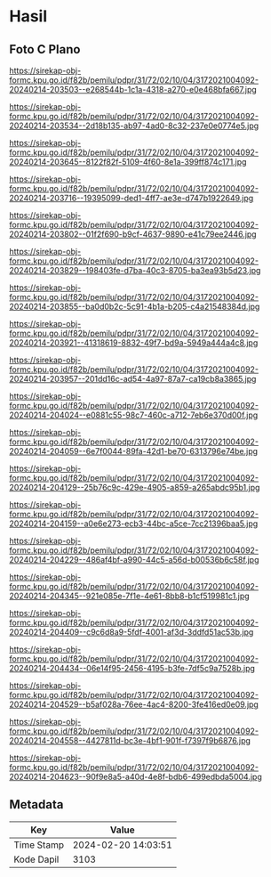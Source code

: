 # Hasil

## Foto C Plano

https://sirekap-obj-formc.kpu.go.id/f82b/pemilu/pdpr/31/72/02/10/04/3172021004092-20240214-203503--e268544b-1c1a-4318-a270-e0e468bfa667.jpg

https://sirekap-obj-formc.kpu.go.id/f82b/pemilu/pdpr/31/72/02/10/04/3172021004092-20240214-203534--2d18b135-ab97-4ad0-8c32-237e0e0774e5.jpg

https://sirekap-obj-formc.kpu.go.id/f82b/pemilu/pdpr/31/72/02/10/04/3172021004092-20240214-203645--8122f82f-5109-4f60-8e1a-399ff874c171.jpg

https://sirekap-obj-formc.kpu.go.id/f82b/pemilu/pdpr/31/72/02/10/04/3172021004092-20240214-203716--19395099-ded1-4ff7-ae3e-d747b1922649.jpg

https://sirekap-obj-formc.kpu.go.id/f82b/pemilu/pdpr/31/72/02/10/04/3172021004092-20240214-203802--01f2f690-b9cf-4637-9890-e41c79ee2446.jpg

https://sirekap-obj-formc.kpu.go.id/f82b/pemilu/pdpr/31/72/02/10/04/3172021004092-20240214-203829--198403fe-d7ba-40c3-8705-ba3ea93b5d23.jpg

https://sirekap-obj-formc.kpu.go.id/f82b/pemilu/pdpr/31/72/02/10/04/3172021004092-20240214-203855--ba0d0b2c-5c91-4b1a-b205-c4a21548384d.jpg

https://sirekap-obj-formc.kpu.go.id/f82b/pemilu/pdpr/31/72/02/10/04/3172021004092-20240214-203921--41318619-8832-49f7-bd9a-5949a444a4c8.jpg

https://sirekap-obj-formc.kpu.go.id/f82b/pemilu/pdpr/31/72/02/10/04/3172021004092-20240214-203957--201dd16c-ad54-4a97-87a7-ca19cb8a3865.jpg

https://sirekap-obj-formc.kpu.go.id/f82b/pemilu/pdpr/31/72/02/10/04/3172021004092-20240214-204024--e0881c55-98c7-460c-a712-7eb6e370d00f.jpg

https://sirekap-obj-formc.kpu.go.id/f82b/pemilu/pdpr/31/72/02/10/04/3172021004092-20240214-204059--6e7f0044-89fa-42d1-be70-6313796e74be.jpg

https://sirekap-obj-formc.kpu.go.id/f82b/pemilu/pdpr/31/72/02/10/04/3172021004092-20240214-204129--25b76c9c-429e-4905-a859-a265abdc95b1.jpg

https://sirekap-obj-formc.kpu.go.id/f82b/pemilu/pdpr/31/72/02/10/04/3172021004092-20240214-204159--a0e6e273-ecb3-44bc-a5ce-7cc21396baa5.jpg

https://sirekap-obj-formc.kpu.go.id/f82b/pemilu/pdpr/31/72/02/10/04/3172021004092-20240214-204229--486af4bf-a990-44c5-a56d-b00536b6c58f.jpg

https://sirekap-obj-formc.kpu.go.id/f82b/pemilu/pdpr/31/72/02/10/04/3172021004092-20240214-204345--921e085e-7f1e-4e61-8bb8-b1cf519981c1.jpg

https://sirekap-obj-formc.kpu.go.id/f82b/pemilu/pdpr/31/72/02/10/04/3172021004092-20240214-204409--c9c6d8a9-5fdf-4001-af3d-3ddfd51ac53b.jpg

https://sirekap-obj-formc.kpu.go.id/f82b/pemilu/pdpr/31/72/02/10/04/3172021004092-20240214-204434--06e14f95-2456-4195-b3fe-7df5c9a7528b.jpg

https://sirekap-obj-formc.kpu.go.id/f82b/pemilu/pdpr/31/72/02/10/04/3172021004092-20240214-204529--b5af028a-76ee-4ac4-8200-3fe416ed0e09.jpg

https://sirekap-obj-formc.kpu.go.id/f82b/pemilu/pdpr/31/72/02/10/04/3172021004092-20240214-204558--4427811d-bc3e-4bf1-901f-f7397f9b6876.jpg

https://sirekap-obj-formc.kpu.go.id/f82b/pemilu/pdpr/31/72/02/10/04/3172021004092-20240214-204623--90f9e8a5-a40d-4e8f-bdb6-499edbda5004.jpg


## Metadata

| Key        | Value               |
| ---------- | ------------------- |
| Time Stamp | 2024-02-20 14:03:51 |
| Kode Dapil | 3103                |



